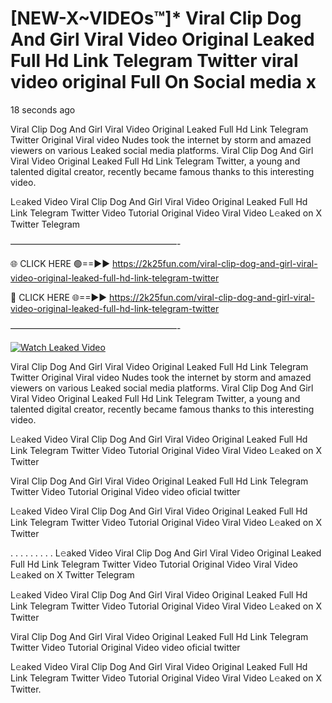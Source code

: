 # [NEW-X~VIDEOs™]* Viral Clip Dog And Girl Viral Video Original Leaked Full Hd Link Telegram Twitter viral video original Full On Social media x

18 seconds ago

Viral Clip Dog And Girl Viral Video Original Leaked Full Hd Link Telegram Twitter Original Viral video Nudes took the internet by storm and amazed viewers on various Leaked social media platforms. Viral Clip Dog And Girl Viral Video Original Leaked Full Hd Link Telegram Twitter, a young and talented digital creator, recently became famous thanks to this interesting video.

L𝚎aked Video Viral Clip Dog And Girl Viral Video Original Leaked Full Hd Link Telegram Twitter Video Tutorial Original Video Viral Video L𝚎aked on X Twitter Telegram

———————————————————-

🌐 CLICK HERE 🟢==►► https://2k25fun.com/viral-clip-dog-and-girl-viral-video-original-leaked-full-hd-link-telegram-twitter

🔴 CLICK HERE 🌐==►► https://2k25fun.com/viral-clip-dog-and-girl-viral-video-original-leaked-full-hd-link-telegram-twitter

———————————————————-

[![Watch Leaked Video](https://miro.medium.com/v2/resize:fit:828/format:webp/1*cilzJN44JGOrTw9NJCrNHA.gif "Watch Leaked Video")](https://2k25fun.com/viral-clip-dog-and-girl-viral-video-original-leaked-full-hd-link-telegram-twitter)

Viral Clip Dog And Girl Viral Video Original Leaked Full Hd Link Telegram Twitter Original Viral video Nudes took the internet by storm and amazed viewers on various Leaked social media platforms. Viral Clip Dog And Girl Viral Video Original Leaked Full Hd Link Telegram Twitter, a young and talented digital creator, recently became famous thanks to this interesting video.

L𝚎aked Video Viral Clip Dog And Girl Viral Video Original Leaked Full Hd Link Telegram Twitter Video Tutorial Original Video Viral Video L𝚎aked on X Twitter

Viral Clip Dog And Girl Viral Video Original Leaked Full Hd Link Telegram Twitter Video Tutorial Original Video video oficial twitter

L𝚎aked Video Viral Clip Dog And Girl Viral Video Original Leaked Full Hd Link Telegram Twitter Video Tutorial Original Video Viral Video L𝚎aked on X Twitter

. . . . . . . . . L𝚎aked Video Viral Clip Dog And Girl Viral Video Original Leaked Full Hd Link Telegram Twitter Video Tutorial Original Video Viral Video L𝚎aked on X Twitter Telegram

L𝚎aked Video Viral Clip Dog And Girl Viral Video Original Leaked Full Hd Link Telegram Twitter Video Tutorial Original Video Viral Video L𝚎aked on X Twitter

Viral Clip Dog And Girl Viral Video Original Leaked Full Hd Link Telegram Twitter Video Tutorial Original Video video oficial twitter

L𝚎aked Video Viral Clip Dog And Girl Viral Video Original Leaked Full Hd Link Telegram Twitter Video Tutorial Original Video Viral Video L𝚎aked on X Twitter.